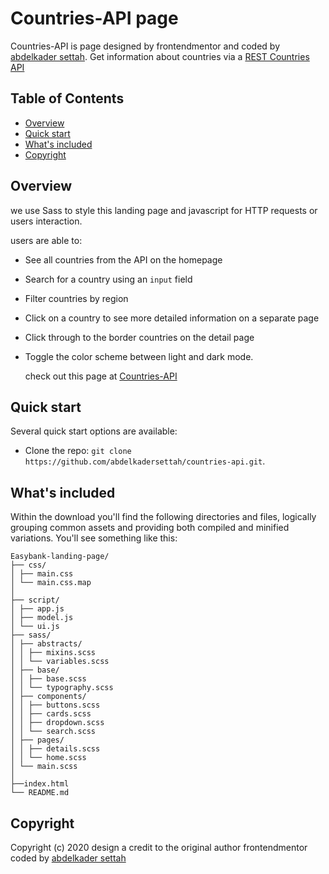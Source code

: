 # Countries-API page

Countries-API is page designed by frontendmentor and coded by [abdelkader settah](https://github.com/abdelkadersettah). Get information about countries via a [REST Countries API](https://restcountries.eu)

## Table of Contents

- [Overview](#Overview)
- [Quick start](#Quick-start)
- [What's included](#What's-included)
- [Copyright](#Copyright)

## Overview

we use Sass to style this landing page and javascript for HTTP requests or users interaction.

users are able to:

- See all countries from the API on the homepage
- Search for a country using an `input` field
- Filter countries by region
- Click on a country to see more detailed information on a separate page
- Click through to the border countries on the detail page
- Toggle the color scheme between light and dark mode.

  check out this page at [Countries-API](https://abdelkadersettah.github.io/countries-api/)

## Quick start

Several quick start options are available:

- Clone the repo: `git clone https://github.com/abdelkadersettah/countries-api.git`.

## What's included

Within the download you'll find the following directories and files, logically grouping common assets and providing both compiled and minified variations. You'll see something like this:

```text
Easybank-landing-page/
├── css/
│ ├── main.css
│ └── main.css.map
│
├── script/
│ ├── app.js
│ ├── model.js
│ └── ui.js
├── sass/
│ ├── abstracts/
│ │ ├── mixins.scss
│ │ └── variables.scss
│ ├── base/
│ │ ├── base.scss
│ │ └── typography.scss
│ ├── components/
│ │ ├── buttons.scss
│ │ ├── cards.scss
│ │ ├── dropdown.scss
│ │ └── search.scss
│ ├── pages/
│ │ ├── details.scss
│ │ └── home.scss
│ └── main.scss
│
├──index.html
└── README.md
```

## Copyright

Copyright (c) 2020 design a credit to the original author frontendmentor coded by [abdelkader settah](https://github.com/abdelkadersettah)
